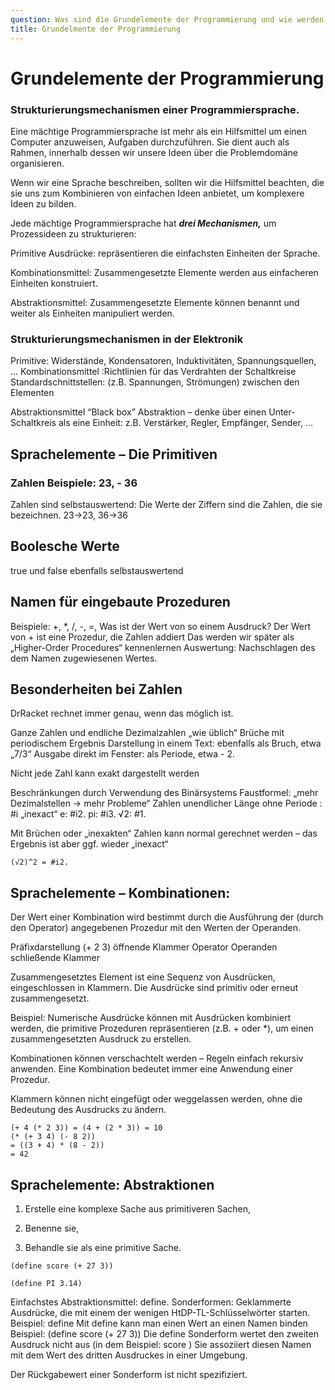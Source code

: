 ```yaml
---
question: Was sind die Grundelemente der Programmierung und wie werden Programme strukturiert ?
title: Grundelmente der Programmierung
---
```

# Grundelemente der Programmierung

### Strukturierungsmechanismen einer Programmiersprache.
Eine mächtige Programmiersprache ist mehr als ein Hilfsmittel um einen Computer anzuweisen, Aufgaben durchzuführen. 
Sie dient auch als Rahmen, innerhalb dessen wir unsere Ideen über die Problemdomäne organisieren.

Wenn wir eine Sprache beschreiben, sollten wir die Hilfsmittel beachten, die sie uns zum
Kombinieren von einfachen Ideen anbietet, um komplexere Ideen zu bilden.

Jede mächtige Programmiersprache hat **_drei Mechanismen,_** um Prozessideen zu strukturieren:

Primitive Ausdrücke: repräsentieren die einfachsten Einheiten der Sprache.

Kombinationsmittel: Zusammengesetzte Elemente werden aus einfacheren Einheiten konstruiert.

Abstraktionsmittel: Zusammengesetzte Elemente können benannt und weiter als
Einheiten manipuliert werden.



### Strukturierungsmechanismen in der Elektronik

Primitive: Widerstände, Kondensatoren, Induktivitäten, Spannungsquellen, ...
Kombinationsmittel :Richtlinien für das Verdrahten der Schaltkreise
Standardschnittstellen: (z.B. Spannungen, Strömungen) zwischen den
Elementen

Abstraktionsmittel “Black box” Abstraktion – denke über einen Unter-Schaltkreis als eine
Einheit: z.B. Verstärker, Regler, Empfänger, Sender, ...



## Sprachelemente – Die Primitiven

### Zahlen Beispiele: 23, - 36 
Zahlen sind selbstauswertend: Die Werte der Ziffern sind die Zahlen, die sie bezeichnen. 23->23, 36->36

## Boolesche Werte
true und false ebenfalls selbstauswertend

## Namen für eingebaute Prozeduren


Beispiele: +, *, /, -, =,
Was ist der Wert von so einem Ausdruck?
Der Wert von + ist eine Prozedur, die Zahlen addiert
Das werden wir später als „Higher-Order Procedures“ kennenlernen
Auswertung: Nachschlagen des dem Namen zugewiesenen Wertes.



## Besonderheiten bei Zahlen

DrRacket rechnet immer genau, wenn das möglich ist.

Ganze Zahlen und endliche Dezimalzahlen „wie üblich“
Brüche mit periodischem Ergebnis
Darstellung in einem Text: ebenfalls als Bruch, etwa „7/3“
Ausgabe direkt im Fenster: als Periode, etwa - 2.

Nicht jede Zahl kann exakt dargestellt werden

Beschränkungen durch Verwendung des Binärsystems
Faustformel: „mehr Dezimalstellen -> mehr Probleme“
Zahlen unendlicher Länge ohne Periode : #i „inexact“
e: #i2.
pi: #i3.
√2: #1.

Mit Brüchen oder „inexakten“ Zahlen kann normal gerechnet werden – das Ergebnis ist aber ggf. wieder „inexact“

```
(√2)^2 = #i2.
```



## Sprachelemente – Kombinationen:
Der Wert einer Kombination wird bestimmt durch die Ausführung der (durch den Operator) angegebenen Prozedur mit den Werten der Operanden.

Präfixdarstellung (+ 2 3) öffnende Klammer Operator Operanden schließende Klammer

Zusammengesetztes Element ist eine Sequenz von Ausdrücken, eingeschlossen in Klammern.
Die Ausdrücke sind primitiv oder erneut zusammengesetzt.

Beispiel: Numerische Ausdrücke können mit Ausdrücken kombiniert werden,
die primitive Prozeduren repräsentieren (z.B. + oder *), um einen
zusammengesetzten Ausdruck zu erstellen.

Kombinationen können verschachtelt werden – Regeln einfach
rekursiv anwenden.
Eine Kombination bedeutet immer eine Anwendung einer Prozedur.

Klammern können nicht eingefügt oder weggelassen werden,
ohne die Bedeutung des Ausdrucks zu ändern.

```` 
(+ 4 (* 2 3)) = (4 + (2 * 3)) = 10
(* (+ 3 4) (- 8 2))
= ((3 + 4) * (8 - 2))
= 42
````
## Sprachelemente: Abstraktionen

1. Erstelle eine komplexe Sache aus primitiveren Sachen,

2. Benenne sie,

3. Behandle sie als eine primitive Sache.

````
(define score (+ 27 3))

(define PI 3.14)
````
Einfachstes Abstraktionsmittel: define.
Sonderformen: Geklammerte Ausdrücke, die mit einem der wenigen HtDP-TL-Schlüsselwörter starten. Beispiel: define
Mit define kann man einen Wert an einen Namen binden
Beispiel: (define score (+ 27 3))
Die define Sonderform wertet den zweiten Ausdruck nicht aus (in
dem Beispiel: score )
Sie assoziiert diesen Namen mit dem Wert des dritten Ausdruckes in
einer Umgebung.

Der Rückgabewert einer Sonderform ist nicht spezifiziert.